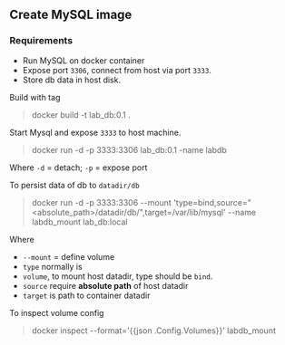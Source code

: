 ## Create MySQL image

### Requirements
- Run MySQL on docker container
- Expose port `3306`, connect from host via port `3333`.
- Store db data in host disk.

Build with tag
> docker build -t lab_db:0.1 .

Start Mysql and expose `3333` to host machine.
> docker run -d -p 3333:3306 lab_db:0.1 -name labdb

Where `-d` = detach; `-p` = expose port

To persist data of db to `datadir/db`
> docker run -d -p 3333:3306 --mount 'type=bind,source="<absolute_path>/datadir/db/",target=/var/lib/mysql' --name labdb_mount
lab_db:local

Where
- `--mount` = define volume
- `type` normally is
- `volume`, to mount host datadir, type should be `bind`.
- `source` require **absolute path** of host datadir
- `target` is path to container datadir

To inspect volume config
> docker inspect --format='{{json .Config.Volumes}}' labdb_mount